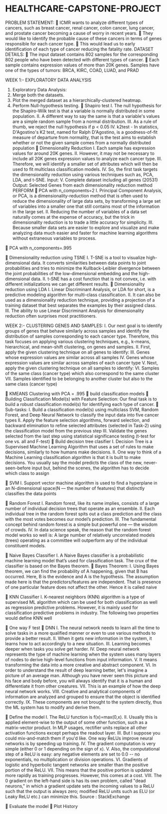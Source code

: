 # HEALTHCARE-CAPSTONE-PROJECT
PROBLEM STATEMENT:
	ICMR wants to analyze different types of cancers, such as breast cancer, renal cancer, colon cancer, lung cancer, and prostate cancer becoming a cause of worry in recent years.
	 They would like to identify the probable cause of these cancers in terms of genes responsible for each cancer type. 
	This would lead us to early identification of each type of cancer reducing the fatality rate.
DATASET DETAILS:
	The input dataset contains 802 samples for the corresponding 802 people who have been detected with different types of cancer.
	 Each sample contains expression values of more than 20K genes. Samples have one of the types of tumors: BRCA, KIRC, COAD, LUAD, and PRAD

WEEK 1:- EXPLORATORY DATA ANALYSIS
1.	Exploratory Data Analysis:
2.	Merge both the datasets.
3.	Plot the merged dataset as a hierarchically-clustered heatmap.
4.	Perform Null-hypothesis testing.
	Shapiro test
I.	The null hypothesis for the Shapiro-Wilk test is that a variable is normally distributed in some population. 
II.	A different way to say the same is that a variable's values are a simple random sample from a normal distribution. 
III.	As a rule of thumb, we reject the null hypothesis if p < 0.05
IV.	k2test - In statistics, D'Agostino's K2 test, named for Ralph D'Agostino, is a goodness-of-fit measure of departure from normality, that is the test aims to establish whether or not the given sample comes from a normally distributed population
	Dimensionality Reduction
I.	Each sample has expression values for around 20K genes. 
II.	However, it may not be necessary to include all 20K genes expression values to analyze each cancer type. 
III.	Therefore, we will identify a smaller set of attributes which will then be used to fit multiclass classification models. 
IV.	So, the first task targets the dimensionality reduction using various techniques such as, PCA, LDA, and t-SNE. Input:
V.	 Complete dataset including all genes (20531) Output: Selected Genes from each dimensionality reduction method
PERFORM 
	PCA with n_components=2
I.	Principal Component Analysis, or PCA, is a dimensionality-reduction method that is often used to reduce the dimensionality of large data sets, by transforming a large set of variables into a smaller one that still contains most of the information in the large set.
II.	Reducing the number of variables of a data set naturally comes at the expense of accuracy, but the trick in dimensionality reduction is to trade a little accuracy for simplicity. 
III.	Because smaller data sets are easier to explore and visualize and make analyzing data much easier and faster for machine learning algorithms without extraneous variables to process.
  
	PCA with n_components=.995

	Dimensionality reduction using TSNE
I.	T-SNE is a tool to visualize high-dimensional data. It converts similarities between data points to joint probabilities and tries to minimize the Kullback-Leibler divergence between the joint probabilities of the low-dimensional embedding and the high-dimensional data. 
II.	t-SNE has a cost function that is not convex, i.e. with different initializations we can get different results.
	Dimensionality reduction using LDA
I.	Linear Discriminant Analysis, or LDA for short, is a predictive modeling algorithm for multi-class classification.
II.	 It can also be used as a dimensionality reduction technique, providing a projection of a training dataset that best separates the examples by their assigned class. 
III.	The ability to use Linear Discriminant Analysis for dimensionality reduction often surprises most practitioners.

WEEK 2:- CLUSTERING GENES AND SAMPLES:
I.	Our next goal is to identify groups of genes that behave similarly across samples and identify the distribution of samples corresponding to each cancer type. Therefore, this task focuses on applying various clustering techniques, e.g., k-means, hierarchical, and mean-shift clustering, on genes and samples.
II.	First, apply the given clustering technique on all genes to identify:
III.	Genes whose expression values are similar across all samples
IV.	Genes whose expression values are similar across samples of each cancer type
V.	Next, apply the given clustering technique on all samples to identify:
VI.	Samples of the same class (cancer type) which also correspond to the same cluster
VII.	Samples identified to be belonging to another cluster but also to the same class (cancer type)


	KMEANS Clustering with PCA = .995
	build classification models
	Building Classification Model(s) with Feature Selection:
Our final task is to build a robust classification model(s) for identifying each type of cancer.
	Sub-tasks:
I.	Build a classification model(s) using multiclass SVM, Random Forest, and Deep Neural Network to classify the input data into five cancer types
II.	Apply the feature selection algorithms, forward selection, and backward elimination to refine selected attributes (selected in Task-2) using the classification model from the previous step
III.	Validate the genes selected from the last step using statistical significance testing (t-test for one vs. all and F-test)
	Build decision tree clasifier
I.	Decision Tree is a Supervised Machine Learning Algorithm that uses a set of rules to make decisions, similarly to how humans make decisions. 
II.	One way to think of a Machine Learning classification algorithm is that it is built to make decisions. You usually say the model predicts the class of the new, never-seen-before input but, behind the scenes, the algorithm has to decide which class to assign


	SVM
I.	Support vector machine algorithm is used to find a hyperplane in an N-dimensional space(N — the number of features) that distinctly classifies the data points


	Random Forest
I.	Random forest, like its name implies, consists of a large number of individual decision trees that operate as an ensemble.
II.	 Each individual tree in the random forest spits out a class prediction and the class with the most votes becomes our model’s prediction. 
III.	The fundamental concept behind random forest is a simple but powerful one — the wisdom of crowds. 
IV.	In data science speak, the reason that the random forest model works so well is: A large number of relatively uncorrelated models (trees) operating as a committee will outperform any of the individual constituent models.




	Naive Bayes Classifier
I.	A Naive Bayes classifier is a probabilistic machine learning model that’s used for classification task. The crux of the classifier is based on the Bayes theorem.
	Bayes Theorem:
I.	Using Bayes theorem, we can find the probability of A happening, given that B has occurred. Here, B is the evidence and A is the hypothesis. The assumption made here is that the predictors/features are independent. That is presence of one particular feature does not affect the other. Hence it is called naive

	KNN Classifier
I.	K-nearest neighbors (KNN) algorithm is a type of supervised ML algorithm which can be used for both classification as well as regression predictive problems. However, it is mainly used for classification predictive problems in industry. The following two properties would define KNN well

	One way F test
	DNN
I.	The neural network needs to learn all the time to solve tasks in a more qualified manner or even to use various methods to provide a better result.
II.	 When it gets new information in the system, it learns how to act accordingly to a new situation.
III.	Learning becomes deeper when tasks you solve get harder. 
IV.	Deep neural network represents the type of machine learning when the system uses many layers of nodes to derive high-level functions from input information.
V.	 It means transforming the data into a more creative and abstract component.
VI.	In order to understand the result of deep learning better, let's imagine a picture of an average man. Although you have never seen this picture and his face and body before, you will always identify that it is a human and differentiate it from other creatures. 
VII.	This is an example of how the deep neural network works. 
VIII.	Creative and analytical components of information are analyzed and grouped to ensure that the object is identified correctly. 
IX.	These components are not brought to the system directly, thus the ML system has to modify and derive them.







	Define the model
I.	The ReLU function is f(x)=max(0,x). 
II.	Usually this is applied element-wise to the output of some other function, such as a matrix-vector product. In MLP usages, rectifier units replace all other activation functions except perhaps the readout layer.
III.	 But I suppose you could mix-and-match them if you'd like. One way ReLUs improve neural networks is by speeding up training. 
IV.	The gradient computation is very simple (either 0 or 1 depending on the sign of x). 
V.	Also, the computational step of a ReLU is easy: any negative elements are set to 0.0 -- no exponentials, no multiplication or division operations. 
VI.	Gradients of logistic and hyperbolic tangent networks are smaller than the positive portion of the ReLU. 
VII.	This means that the positive portion is updated more rapidly as training progresses. However, this comes at a cost. 
VIII.	The 0 gradient on the left-hand side is has its own problem, called "dead neurons," in which a gradient update sets the incoming values to a ReLU such that the output is always zero; modified ReLU units such as ELU (or Leaky ReLU etc.) can minimize this. Source : StackExchange

	Evaluate the model
	Plot History
